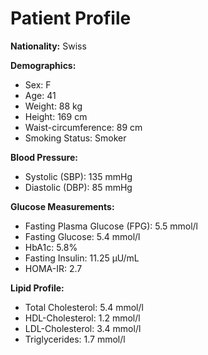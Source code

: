 # Patient Profile

**Nationality:** Swiss

**Demographics:**
- Sex: F
- Age: 41
- Weight: 88 kg
- Height: 169 cm
- Waist-circumference: 89 cm
- Smoking Status: Smoker

**Blood Pressure:**
- Systolic (SBP): 135 mmHg
- Diastolic (DBP): 85 mmHg

**Glucose Measurements:**
- Fasting Plasma Glucose (FPG): 5.5 mmol/l
- Fasting Glucose: 5.4 mmol/l
- HbA1c: 5.8%
- Fasting Insulin: 11.25 μU/mL
- HOMA-IR: 2.7

**Lipid Profile:**
- Total Cholesterol: 5.4 mmol/l
- HDL-Cholesterol: 1.2 mmol/l
- LDL-Cholesterol: 3.4 mmol/l
- Triglycerides: 1.7 mmol/l